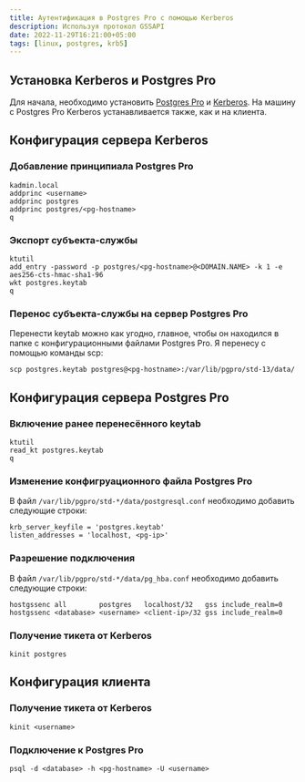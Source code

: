 ```yaml
---
title: Аутентификация в Postgres Pro с помощью Kerberos
description: Используя протокол GSSAPI
date: 2022-11-29T16:21:00+05:00
tags: [linux, postgres, krb5]
---
```

## Установка Kerberos и Postgres Pro
Для начала, необходимо установить [Postgres Pro](//fruw.org/posts/postgres-pro-astra-se) и [Kerberos](//fruw.org/posts/linux-krb5).
На машину с Postgres Pro Kerberos устанавливается также, как и на клиента.

## Конфигурация сервера Kerberos

### Добавление принципиала Postgres Pro
```shell
kadmin.local
addprinc <username>
addprinc postgres
addprinc postgres/<pg-hostname>
q
```

### Экспорт субъекта-службы
```shell
ktutil
add_entry -password -p postgres/<pg-hostname>@<DOMAIN.NAME> -k 1 -e aes256-cts-hmac-sha1-96
wkt postgres.keytab
q
```

### Перенос субъекта-службы на сервер Postgres Pro
Перенести keytab можно как угодно, главное, чтобы он находился в папке с конфигурационными файлами Postgres Pro.
Я перенесу с помощью команды scp:
```shell
scp postgres.keytab postgres@<pg-hostname>:/var/lib/pgpro/std-13/data/
```

## Конфигурация сервера Postgres Pro

### Включение ранее перенесённого keytab
```shell
ktutil
read_kt postgres.keytab
q
```

### Изменение конфигруационного файла Postgres Pro
В файл `/var/lib/pgpro/std-*/data/postgresql.conf` необходимо добавить следующие строки:

```
krb_server_keyfile = 'postgres.keytab'
listen_addresses = 'localhost, <pg-ip>'
```

### Разрешение подключения 
В файл `/var/lib/pgpro/std-*/data/pg_hba.conf` необходимо добавить следующие строки:

```
hostgssenc all        postgres	 localhost/32   gss include_realm=0
hostgssenc <database> <username> <client-ip>/32 gss include_realm=0
```

### Получение тикета от Kerberos
```shell
kinit postgres
```

## Конфигурация клиента

### Получение тикета от Kerberos
```shell
kinit <username>
```

### Подключение к Postgres Pro
```shell
psql -d <database> -h <pg-hostname> -U <username>
```
